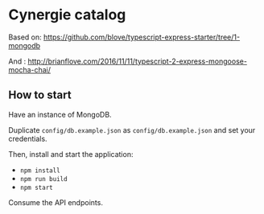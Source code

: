 # Cynergie catalog

Based on: https://github.com/blove/typescript-express-starter/tree/1-mongodb

And : http://brianflove.com/2016/11/11/typescript-2-express-mongoose-mocha-chai/

## How to start

Have an instance of MongoDB.

Duplicate `config/db.example.json` as `config/db.example.json` and set your credentials.

Then, install and start the application:
- `npm install`
- `npm run build`
- `npm start`

Consume the API endpoints.
